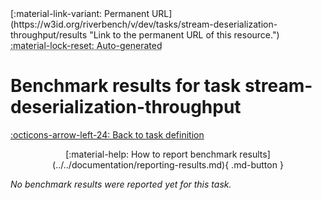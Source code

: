 <div markdown class="rb-top-buttons"><div markdown>[:material-link-variant: Permanent URL](https://w3id.org/riverbench/v/dev/tasks/stream-deserialization-throughput/results "Link to the permanent URL of this resource.")</div><div markdown><abbr title="This page is entirely automatically generated and cannot be edited.">:material-lock-reset: Auto-generated</abbr></div></div>

# Benchmark results for task stream-deserialization-throughput

[:octicons-arrow-left-24: Back to task definition](index.md)

<div style="text-align: center" markdown>[:material-help: How to report benchmark results](../../documentation/reporting-results.md){ .md-button }</div>

_No benchmark results were reported yet for this task._